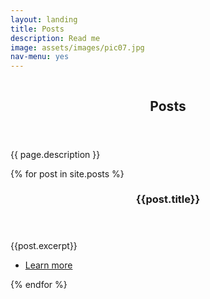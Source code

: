 ```yaml
---
layout: landing
title: Posts
description: Read me
image: assets/images/pic07.jpg
nav-menu: yes
---
```


<!-- Banner -->
<!-- Note: The "styleN" class below should match that of the header element. -->
<section id="banner" class="style2">
	<div class="inner">
		<span class="image">
			<img src="{{ site.baseurl }}/{{ page.image }}" alt="" />
		</span>
		<header class="major">
			<h1>Posts</h1>
		</header>
		<div class="content">
			<p>{{ page.description }}</p>
		</div>
	</div>
</section>

<!-- Main -->
<div id="main">

<!-- One -->

<!-- Two -->
<section id="two" class="spotlights">
	{% for post in site.posts %}
	<section>
		<a href="{{post.post_url}}" class="image">
			<img src="{{post.image}}" alt="" data-position="center center" />
		</a>
		<div class="content">
			<div class="inner">
				<header class="major">
					<h3>{{post.title}}</h3>
				</header>
				<p>{{post.excerpt}}</p>
				<ul class="actions">
					<li><a href="{{post.url}}" class="button">Learn more</a></li>
				</ul>
			</div>
		</div>
	</section>
	{% endfor %}
</section>


<!-- Three -->
<section id="three">
</section>

</div>
